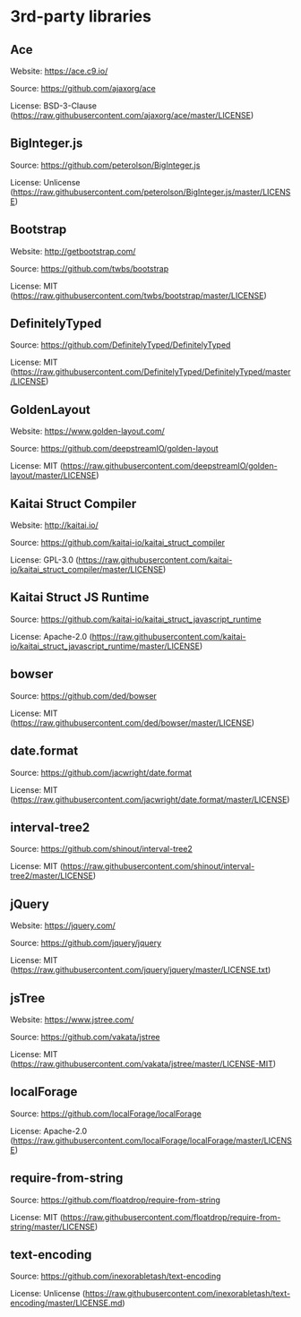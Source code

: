 # 3rd-party libraries

## Ace
Website: https://ace.c9.io/

Source: https://github.com/ajaxorg/ace

License: BSD-3-Clause (https://raw.githubusercontent.com/ajaxorg/ace/master/LICENSE)

## BigInteger.js
Source: https://github.com/peterolson/BigInteger.js

License: Unlicense (https://raw.githubusercontent.com/peterolson/BigInteger.js/master/LICENSE)

## Bootstrap
Website: http://getbootstrap.com/

Source: https://github.com/twbs/bootstrap

License: MIT (https://raw.githubusercontent.com/twbs/bootstrap/master/LICENSE)

## DefinitelyTyped
Source: https://github.com/DefinitelyTyped/DefinitelyTyped

License: MIT (https://raw.githubusercontent.com/DefinitelyTyped/DefinitelyTyped/master/LICENSE)

## GoldenLayout
Website: https://www.golden-layout.com/

Source: https://github.com/deepstreamIO/golden-layout

License: MIT (https://raw.githubusercontent.com/deepstreamIO/golden-layout/master/LICENSE)

## Kaitai Struct Compiler
Website: http://kaitai.io/

Source: https://github.com/kaitai-io/kaitai_struct_compiler

License: GPL-3.0 (https://raw.githubusercontent.com/kaitai-io/kaitai_struct_compiler/master/LICENSE)

## Kaitai Struct JS Runtime
Source: https://github.com/kaitai-io/kaitai_struct_javascript_runtime

License: Apache-2.0 (https://raw.githubusercontent.com/kaitai-io/kaitai_struct_javascript_runtime/master/LICENSE)

## bowser
Source: https://github.com/ded/bowser

License: MIT (https://raw.githubusercontent.com/ded/bowser/master/LICENSE)

## date.format
Source: https://github.com/jacwright/date.format

License: MIT (https://raw.githubusercontent.com/jacwright/date.format/master/LICENSE)

## interval-tree2
Source: https://github.com/shinout/interval-tree2

License: MIT (https://raw.githubusercontent.com/shinout/interval-tree2/master/LICENSE)

## jQuery
Website: https://jquery.com/

Source: https://github.com/jquery/jquery

License: MIT (https://raw.githubusercontent.com/jquery/jquery/master/LICENSE.txt)

## jsTree
Website: https://www.jstree.com/

Source: https://github.com/vakata/jstree

License: MIT (https://raw.githubusercontent.com/vakata/jstree/master/LICENSE-MIT)

## localForage
Source: https://github.com/localForage/localForage

License: Apache-2.0 (https://raw.githubusercontent.com/localForage/localForage/master/LICENSE)

## require-from-string
Source: https://github.com/floatdrop/require-from-string

License: MIT (https://raw.githubusercontent.com/floatdrop/require-from-string/master/LICENSE)

## text-encoding
Source: https://github.com/inexorabletash/text-encoding

License: Unlicense (https://raw.githubusercontent.com/inexorabletash/text-encoding/master/LICENSE.md)